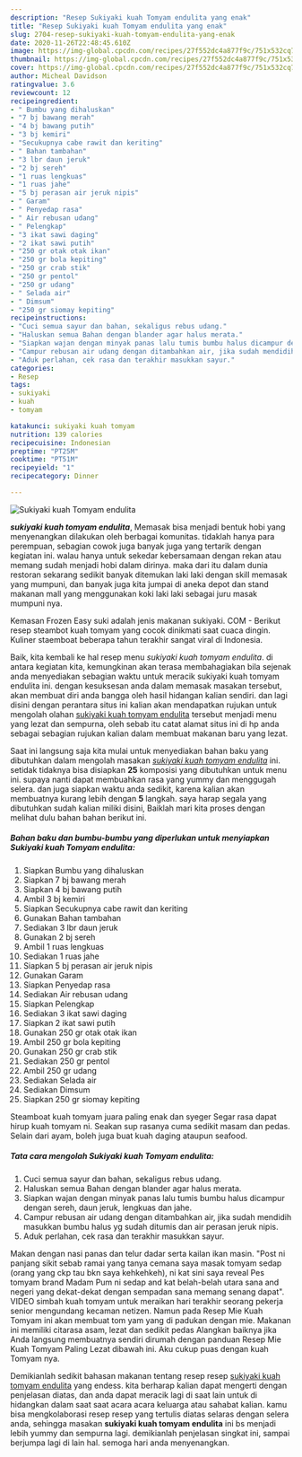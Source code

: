 ```yaml
---
description: "Resep Sukiyaki kuah Tomyam endulita yang enak"
title: "Resep Sukiyaki kuah Tomyam endulita yang enak"
slug: 2704-resep-sukiyaki-kuah-tomyam-endulita-yang-enak
date: 2020-11-26T22:48:45.610Z
image: https://img-global.cpcdn.com/recipes/27f552dc4a877f9c/751x532cq70/sukiyaki-kuah-tomyam-endulita-foto-resep-utama.jpg
thumbnail: https://img-global.cpcdn.com/recipes/27f552dc4a877f9c/751x532cq70/sukiyaki-kuah-tomyam-endulita-foto-resep-utama.jpg
cover: https://img-global.cpcdn.com/recipes/27f552dc4a877f9c/751x532cq70/sukiyaki-kuah-tomyam-endulita-foto-resep-utama.jpg
author: Micheal Davidson
ratingvalue: 3.6
reviewcount: 12
recipeingredient:
- " Bumbu yang dihaluskan"
- "7 bj bawang merah"
- "4 bj bawang putih"
- "3 bj kemiri"
- "Secukupnya cabe rawit dan keriting"
- " Bahan tambahan"
- "3 lbr daun jeruk"
- "2 bj sereh"
- "1 ruas lengkuas"
- "1 ruas jahe"
- "5 bj perasan air jeruk nipis"
- " Garam"
- " Penyedap rasa"
- " Air rebusan udang"
- " Pelengkap"
- "3 ikat sawi daging"
- "2 ikat sawi putih"
- "250 gr otak otak ikan"
- "250 gr bola kepiting"
- "250 gr crab stik"
- "250 gr pentol"
- "250 gr udang"
- " Selada air"
- " Dimsum"
- "250 gr siomay kepiting"
recipeinstructions:
- "Cuci semua sayur dan bahan, sekaligus rebus udang."
- "Haluskan semua Bahan dengan blander agar halus merata."
- "Siapkan wajan dengan minyak panas lalu tumis bumbu halus dicampur dengan sereh, daun jeruk, lengkuas dan jahe."
- "Campur rebusan air udang dengan ditambahkan air, jika sudah mendidih masukkan bumbu halus yg sudah ditumis dan air perasan jeruk nipis."
- "Aduk perlahan, cek rasa dan terakhir masukkan sayur."
categories:
- Resep
tags:
- sukiyaki
- kuah
- tomyam

katakunci: sukiyaki kuah tomyam 
nutrition: 139 calories
recipecuisine: Indonesian
preptime: "PT25M"
cooktime: "PT51M"
recipeyield: "1"
recipecategory: Dinner

---
```



![Sukiyaki kuah Tomyam endulita](https://img-global.cpcdn.com/recipes/27f552dc4a877f9c/751x532cq70/sukiyaki-kuah-tomyam-endulita-foto-resep-utama.jpg)

<b><i>sukiyaki kuah tomyam endulita</i></b>, Memasak bisa menjadi bentuk hobi yang menyenangkan dilakukan oleh berbagai komunitas. tidaklah hanya para perempuan, sebagian cowok juga banyak juga yang tertarik dengan kegiatan ini. walau hanya untuk sekedar kebersamaan dengan rekan atau memang sudah menjadi hobi dalam dirinya. maka dari itu dalam dunia restoran sekarang sedikit banyak ditemukan laki laki dengan skill memasak yang mumpuni, dan banyak juga kita jumpai di aneka depot dan stand makanan mall yang menggunakan koki laki laki sebagai juru masak mumpuni nya.

Kemasan Frozen Easy suki adalah jenis makanan sukiyaki. COM - Berikut resep steambot kuah tomyam yang cocok dinikmati saat cuaca dingin. Kuliner staemboat beberapa tahun terakhir sangat viral di Indonesia.

Baik, kita kembali ke hal resep menu <i>sukiyaki kuah tomyam endulita</i>. di antara kegiatan kita, kemungkinan akan terasa membahagiakan bila sejenak anda menyediakan sebagian waktu untuk meracik sukiyaki kuah tomyam endulita ini. dengan kesuksesan anda dalam memasak masakan tersebut, akan membuat diri anda bangga oleh hasil hidangan kalian sendiri. dan lagi disini dengan perantara situs ini kalian akan mendapatkan rujukan untuk mengolah olahan <u>sukiyaki kuah tomyam endulita</u> tersebut menjadi menu yang lezat dan sempurna, oleh sebab itu catat alamat situs ini di hp anda sebagai sebagian rujukan kalian dalam membuat makanan baru yang lezat.


Saat ini langsung saja kita mulai untuk menyediakan bahan baku yang dibutuhkan dalam mengolah masakan <u><i>sukiyaki kuah tomyam endulita</i></u> ini. setidak tidaknya bisa disiapkan <b>25</b> komposisi yang dibutuhkan untuk menu ini. supaya nanti dapat membuahkan rasa yang yummy dan menggugah selera. dan juga siapkan waktu anda sedikit, karena kalian akan membuatnya kurang lebih dengan <b>5</b> langkah. saya harap segala yang dibutuhkan sudah kalian miliki disini, Baiklah mari kita proses dengan melihat dulu bahan bahan berikut ini.

<!--inarticleads1-->

##### Bahan baku dan bumbu-bumbu yang diperlukan untuk menyiapkan Sukiyaki kuah Tomyam endulita:

1. Siapkan  Bumbu yang dihaluskan
1. Siapkan 7 bj bawang merah
1. Siapkan 4 bj bawang putih
1. Ambil 3 bj kemiri
1. Siapkan Secukupnya cabe rawit dan keriting
1. Gunakan  Bahan tambahan
1. Sediakan 3 lbr daun jeruk
1. Gunakan 2 bj sereh
1. Ambil 1 ruas lengkuas
1. Sediakan 1 ruas jahe
1. Siapkan 5 bj perasan air jeruk nipis
1. Gunakan  Garam
1. Siapkan  Penyedap rasa
1. Sediakan  Air rebusan udang
1. Siapkan  Pelengkap
1. Sediakan 3 ikat sawi daging
1. Siapkan 2 ikat sawi putih
1. Gunakan 250 gr otak otak ikan
1. Ambil 250 gr bola kepiting
1. Gunakan 250 gr crab stik
1. Sediakan 250 gr pentol
1. Ambil 250 gr udang
1. Sediakan  Selada air
1. Sediakan  Dimsum
1. Siapkan 250 gr siomay kepiting


Steamboat kuah tomyam juara paling enak dan syeger Segar rasa dapat hirup kuah tomyam ni. Seakan sup rasanya cuma sedikit masam dan pedas. Selain dari ayam, boleh juga buat kuah daging ataupun seafood. 

<!--inarticleads2-->

##### Tata cara mengolah Sukiyaki kuah Tomyam endulita:

1. Cuci semua sayur dan bahan, sekaligus rebus udang.
1. Haluskan semua Bahan dengan blander agar halus merata.
1. Siapkan wajan dengan minyak panas lalu tumis bumbu halus dicampur dengan sereh, daun jeruk, lengkuas dan jahe.
1. Campur rebusan air udang dengan ditambahkan air, jika sudah mendidih masukkan bumbu halus yg sudah ditumis dan air perasan jeruk nipis.
1. Aduk perlahan, cek rasa dan terakhir masukkan sayur.


Makan dengan nasi panas dan telur dadar serta kailan ikan masin. &#34;Post ni panjang sikit sebab ramai yang tanya cemana saya masak tomyam sedap (orang yang ckp tau bkn saya kehkehkeh), ni kat sini saya reveal Pes tomyam brand Madam Pum ni sedap and kat belah-belah utara sana and negeri yang dekat-dekat dengan sempadan sana memang senang dapat&#34;. VIDEO simbah kuah tomyam untuk meraikan hari terakhir seorang pekerja senior mengundang kecaman netizen. Namun pada Resep Mie Kuah Tomyam ini akan membuat tom yam yang di padukan dengan mie. Makanan ini memiliki citarasa asam, lezat dan sedikit pedas Alangkan baiknya jika Anda langsung membuatnya sendiri dirumah dengan panduan Resep Mie Kuah Tomyam Paling Lezat dibawah ini. Aku cukup puas dengan kuah Tomyam nya. 

Demikianlah sedikit bahasan makanan tentang resep resep <u>sukiyaki kuah tomyam endulita</u> yang endess. kita berharap kalian dapat mengerti dengan penjelasan diatas, dan anda dapat meracik lagi di saat lain untuk di hidangkan dalam saat saat acara acara keluarga atau sahabat kalian. kamu bisa mengkolaborasi resep resep yang tertulis diatas selaras dengan selera anda, sehingga masakan <b>sukiyaki kuah tomyam endulita</b> ini bs menjadi lebih yummy dan sempurna lagi. demikianlah penjelasan singkat ini, sampai berjumpa lagi di lain hal. semoga hari anda menyenangkan.
